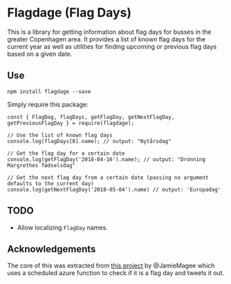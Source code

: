 # Flagdage (Flag Days)

This is a library for getting information about flag days for busses in the greater Copenhagen area. It provides a list of known flag days for the current year as well as utilities for finding upcoming or previous flag days based on a given date.

## Use

```
npm install flagdage --save
```

Simply require this package:

```
const { FlagDag, flagDays, getFlagDay, getNextFlagDay, getPreviousFlagDay } = require(flagdage);

// Use the list of known flag days
console.log(flagDays[0].name); // output: "Nytårsdag"

// Get the flag day for a certain date
console.log(getFlagDay('2018-04-16').name); // output: "Dronning Margrethes fødselsdag"

// Get the next flag day from a certain date (passing no argument defaults to the current day)
console.log(getNextFlagDay('2018-05-04').name) // output: 'Europadag'
```

## TODO
* Allow localizing `FlagDay` names.

## Acknowledgements

The core of this was extracted from [this project]() by @JamieMagee which uses a scheduled azure function to check if it is a flag day and tweets it out.